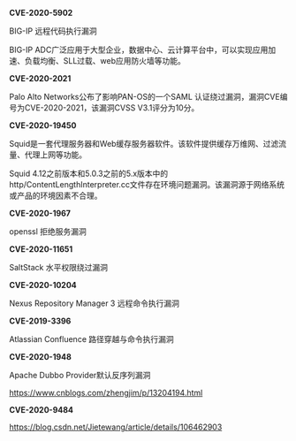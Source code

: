 **CVE-2020-5902**

BIG-IP 远程代码执行漏洞

BIG-IP ADC广泛应用于大型企业，数据中心、云计算平台中，可以实现应用加速、负载均衡、SLL过载、web应用防火墙等功能。



**CVE-2020-2021**

Palo Alto Networks公布了影响PAN-OS的一个SAML 认证绕过漏洞，漏洞CVE编号为CVE-2020-2021，该漏洞CVSS V3.1评分为10分。



**CVE-2020-19450**

Squid是一套代理服务器和Web缓存服务器软件。该软件提供缓存万维网、过滤流量、代理上网等功能。

Squid 4.12之前版本和5.0.3之前的5.x版本中的http/ContentLengthInterpreter.cc文件存在环境问题漏洞。该漏洞源于网络系统或产品的环境因素不合理。



**CVE-2020-1967** 

openssl 拒绝服务漏洞



**CVE-2020-11651**

SaltStack 水平权限绕过漏洞



**CVE-2020-10204**

Nexus Repository Manager 3 远程命令执行漏洞

**CVE-2019-3396**

Atlassian Confluence 路径穿越与命令执行漏洞

**CVE-2020-1948**

Apache Dubbo Provider默认反序列漏洞

https://www.cnblogs.com/zhengjim/p/13204194.html



**CVE-2020-9484**

https://blog.csdn.net/Jietewang/article/details/106462903

